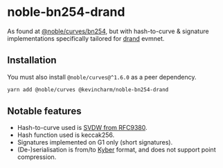 # noble-bn254-drand

As found at [@noble/curves/bn254](https://github.com/paulmillr/noble-curves/blob/c13d9d0dca752d2a45675c3b1508beb2eb3981ca/src/bn254.ts), but with hash-to-curve & signature implementations specifically tailored for [drand](https://drand.love) evmnet.

## Installation

You must also install `@noble/curves@^1.6.0` as a peer dependency.

```bash
yarn add @noble/curves @kevincharm/noble-bn254-drand
```

## Notable features

-   Hash-to-curve used is [SVDW from RFC9380](https://datatracker.ietf.org/doc/html/rfc9380/#svdw).
-   Hash function used is keccak256.
-   Signatures implemented on G1 only (short signatures).
-   (De-)serialisation is from/to [Kyber](https://github.com/dedis/kyber) format, and does not support point compression.
